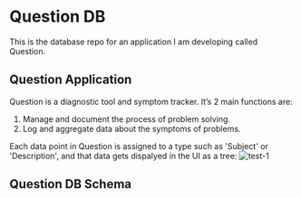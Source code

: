 # Question DB
This is the database repo for an application I am developing called Question. 

## Question Application 
Question is a diagnostic tool and symptom tracker. It’s 2 main functions are:
1. Manage and document the process of problem solving.
2. Log and aggregate data about the symptoms of problems.

Each data point in Question is assigned to a type such as 'Subject' or 'Description', and that data gets dispalyed in the UI as a tree:
![test-1](https://github.com/williambendick/Question-DB/assets/41596014/fdf9cbfa-5cbe-46c7-977b-fcaaae3c0432)

## Question DB Schema
